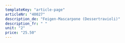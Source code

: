 ```yaml
---
templateKey: "article-page"
articleNr: "40027"
description_de: "Feigen-Mascarpone (Dessertravioli)"
description_fr: " "
unit: "2"
price: "25.50"
---
```

